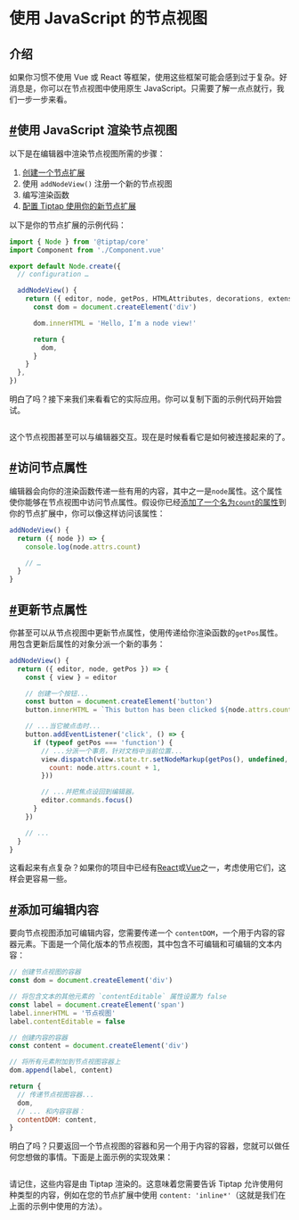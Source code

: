# 使用 JavaScript 的节点视图

## 介绍

如果你习惯不使用 Vue 或 React 等框架，使用这些框架可能会感到过于复杂。好消息是，你可以在节点视图中使用原生 JavaScript。只需要了解一点点就行，我们一步一步来看。

## [#](https://tiptap.dev/guide/node-views/js#render-a-node-view-with-java-script)使用 JavaScript 渲染节点视图

以下是在编辑器中渲染节点视图所需的步骤：

1. [创建一个节点扩展](https://tiptap.dev/guide/custom-extensions)
2. 使用 `addNodeView()` 注册一个新的节点视图
3. 编写渲染函数
4. [配置 Tiptap 使用你的新节点扩展](https://tiptap.dev/guide/configuration)

以下是你的节点扩展的示例代码：

```javascript
import { Node } from '@tiptap/core'
import Component from './Component.vue'

export default Node.create({
  // configuration …

  addNodeView() {
    return ({ editor, node, getPos, HTMLAttributes, decorations, extension }) => {
      const dom = document.createElement('div')

      dom.innerHTML = 'Hello, I’m a node view!'

      return {
        dom,
      }
    }
  },
})
```

明白了吗？接下来我们来看看它的实际应用。你可以复制下面的示例代码开始尝试。

<iframe src="https://embed.tiptap.dev/preview/GuideNodeViews/JavaScript?inline=false&amp;hideSource=false" width="100%" height="0" frameborder="0"></iframe>

这个节点视图甚至可以与编辑器交互。现在是时候看看它是如何被连接起来的了。

## [#](https://tiptap.dev/guide/node-views/js#access-node-attributes)访问节点属性

编辑器会向你的渲染函数传递一些有用的内容，其中之一是`node`属性。这个属性使你能够在节点视图中访问节点属性。假设你已经[添加了一个名为`count`的属性](https://tiptap.dev/guide/custom-extensions#attributes)到你的节点扩展中，你可以像这样访问该属性：

```javascript
addNodeView() {
  return ({ node }) => {
    console.log(node.attrs.count)

    // …
  }
}
```

## [#](https://tiptap.dev/guide/node-views/js#update-node-attributes)更新节点属性

你甚至可以从节点视图中更新节点属性，使用传递给你渲染函数的`getPos`属性。用包含更新后属性的对象分派一个新的事务：

```javascript
addNodeView() {
  return ({ editor, node, getPos }) => {
    const { view } = editor

    // 创建一个按钮...
    const button = document.createElement('button')
    button.innerHTML = `This button has been clicked ${node.attrs.count} times.`

    // ...当它被点击时...
    button.addEventListener('click', () => {
      if (typeof getPos === 'function') {
        // ...分派一个事务，针对文档中当前位置...
        view.dispatch(view.state.tr.setNodeMarkup(getPos(), undefined, {
          count: node.attrs.count + 1,
        }))

        // ...并把焦点设回到编辑器。
        editor.commands.focus()
      }
    })

    // ...
  }
}
```

这看起来有点复杂？如果你的项目中已经有[React](https://tiptap.dev/guide/node-views/react)或[Vue](https://tiptap.dev/guide/node-views/vue)之一，考虑使用它们，这样会更容易一些。

## [#](https://tiptap.dev/guide/node-views/js#adding-a-content-editable)添加可编辑内容

要向节点视图添加可编辑内容，您需要传递一个 `contentDOM`，一个用于内容的容器元素。下面是一个简化版本的节点视图，其中包含不可编辑和可编辑的文本内容：

```javascript
// 创建节点视图的容器
const dom = document.createElement('div')

// 将包含文本的其他元素的 `contentEditable` 属性设置为 false
const label = document.createElement('span')
label.innerHTML = '节点视图'
label.contentEditable = false

// 创建内容的容器
const content = document.createElement('div')

// 将所有元素附加到节点视图容器上
dom.append(label, content)

return {
  // 传递节点视图容器...
  dom,
  // ... 和内容容器：
  contentDOM: content,
}
```

明白了吗？只要返回一个节点视图的容器和另一个用于内容的容器，您就可以做任何您想做的事情。下面是上面示例的实现效果：

<iframe src="https://embed.tiptap.dev/preview/GuideNodeViews/JavaScriptContent?inline=false&amp;hideSource=false" width="100%" height="0" frameborder="0"></iframe>

请记住，这些内容是由 Tiptap 渲染的。这意味着您需要告诉 Tiptap 允许使用何种类型的内容，例如在您的节点扩展中使用 `content: 'inline*'`（这就是我们在上面的示例中使用的方法）。